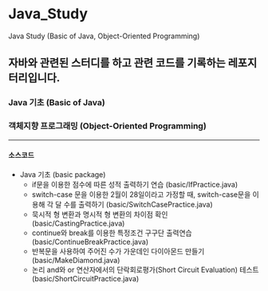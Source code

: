 # Java_Study
 Java Study (Basic of Java, Object-Oriented Programming)
<br>

## 자바와 관련된 스터디를 하고 관련 코드를 기록하는 레포지터리입니다.

### Java 기초 (Basic of Java)
### 객체지향 프로그래밍 (Object-Oriented Programming)
- - -

#### 소스코드
- Java 기초 (basic package)
    - if문을 이용한 점수에 따른 성적 출력하기 연습 (basic/IfPractice.java)
    - switch-case 문을 이용한 2월이 28일이라고 가정할 때, switch-case문을 이용해 각 달 수를 출력하기 (basic/SwitchCasePractice.java)
    - 묵시적 형 변환과 명시적 형 변환의 차이점 확인 (basic/CastingPractice.java)
    - continue와 break를 이용한 특정조건 구구단 출력연습 (basic/ContinueBreakPractice.java)
    - 반복문을 사용하여 주어진 수가 가운데인 다이아몬드 만들기 (basic/MakeDiamond.java)
    - 논리 and와 or 연산자에서의 단락회로평가(Short Circuit Evaluation) 테스트 (basic/ShortCircuitPractice.java)